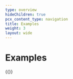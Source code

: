```yaml
---
type: overview
hideChildren: true
pcx_content_type: navigation
title: Examples
weight: 3
layout: wide
---
```


# Examples

{{<list-examples filters="languages,tags,preview" showCount="true">}}
